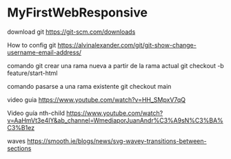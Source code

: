 # MyFirstWebResponsive

download git
https://git-scm.com/downloads

How to config git 
https://alvinalexander.com/git/git-show-change-username-email-address/

comando git crear una rama nueva a partir de la rama actual
 git checkout -b feature/start-html

 comando pasarse a una rama existente
  git checkout  main

  video guia 
  https://www.youtube.com/watch?v=HH_SMpxV7qQ
  
  Video guía nth-child
  https://www.youtube.com/watch?v=AaHmVt3e4IY&ab_channel=WmediaporJuanAndr%C3%A9sN%C3%BA%C3%B1ez

  waves
  https://smooth.ie/blogs/news/svg-wavey-transitions-between-sections